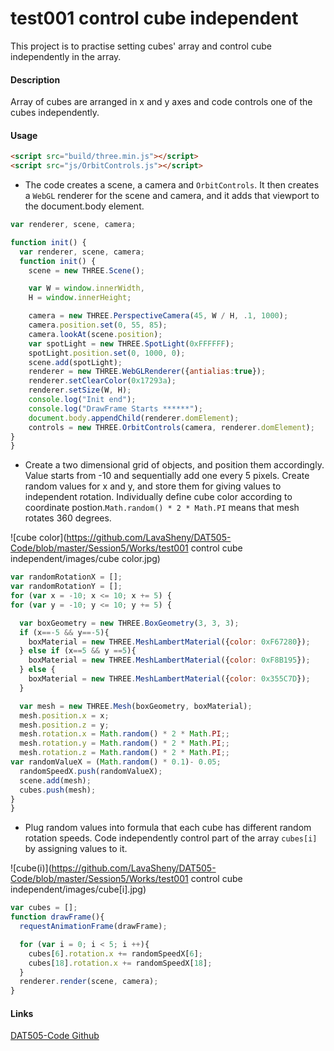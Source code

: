 test001 control cube independent
========

This project is to practise setting cubes' array and control cube independently in the array.

#### Description ####
Array of cubes are arranged in x and y axes and code controls one of the cubes independently.

#### Usage ####
```html
<script src="build/three.min.js"></script>
<script src="js/OrbitControls.js"></script>
```

* The code creates a scene, a camera and `OrbitControls`. It then creates a `WebGL` renderer for the scene and camera, and it adds that viewport to the document.body element.

```javascript
var renderer, scene, camera;

function init() {
  var renderer, scene, camera;
  function init() {
    scene = new THREE.Scene();

    var W = window.innerWidth,
    H = window.innerHeight;

    camera = new THREE.PerspectiveCamera(45, W / H, .1, 1000);
    camera.position.set(0, 55, 85);
    camera.lookAt(scene.position);
    var spotLight = new THREE.SpotLight(0xFFFFFF);
    spotLight.position.set(0, 1000, 0);
    scene.add(spotLight);
    renderer = new THREE.WebGLRenderer({antialias:true});
    renderer.setClearColor(0x17293a);
    renderer.setSize(W, H);
    console.log("Init end");
    console.log("DrawFrame Starts ******");
    document.body.appendChild(renderer.domElement);
    controls = new THREE.OrbitControls(camera, renderer.domElement);
}
}
```

* Create a two dimensional grid of objects, and position them accordingly. Value starts from -10 and sequentially add one every 5 pixels. Create random values for x and y, and store them for giving values to independent rotation. Individually define cube color according to coordinate postion.`Math.random() * 2 * Math.PI` means that mesh rotates 360 degrees.

![cube color](https://github.com/LavaSheny/DAT505-Code/blob/master/Session5/Works/test001 control cube independent/images/cube color.jpg)

```javascript
var randomRotationX = [];
var randomRotationY = [];
for (var x = -10; x <= 10; x += 5) {
for (var y = -10; y <= 10; y += 5) {

  var boxGeometry = new THREE.BoxGeometry(3, 3, 3);
  if (x==-5 && y==-5){
    boxMaterial = new THREE.MeshLambertMaterial({color: 0xF67280});
  } else if (x==5 && y ==5){
    boxMaterial = new THREE.MeshLambertMaterial({color: 0xF8B195});
  } else {
    boxMaterial = new THREE.MeshLambertMaterial({color: 0x355C7D});
  }

  var mesh = new THREE.Mesh(boxGeometry, boxMaterial);
  mesh.position.x = x;
  mesh.position.z = y;
  mesh.rotation.x = Math.random() * 2 * Math.PI;;
  mesh.rotation.y = Math.random() * 2 * Math.PI;;
  mesh.rotation.z = Math.random() * 2 * Math.PI;;
var randomValueX = (Math.random() * 0.1)- 0.05;
  randomSpeedX.push(randomValueX);
  scene.add(mesh);
  cubes.push(mesh);
}
}
```

* Plug random values into formula that each cube has different random rotation speeds.
Code independently control part of the array `cubes[i]` by assigning values to it.

![cube(i)](https://github.com/LavaSheny/DAT505-Code/blob/master/Session5/Works/test001 control cube independent/images/cube[i].jpg)

```javascript
var cubes = [];
function drawFrame(){
  requestAnimationFrame(drawFrame);

  for (var i = 0; i < 5; i ++){
    cubes[6].rotation.x += randomSpeedX[6];
    cubes[18].rotation.x += randomSpeedX[18];
  }
  renderer.render(scene, camera);
}
```

#### Links ####
[DAT505-Code Github](https://github.com/LavaSheny/DAT505-Code.git)
